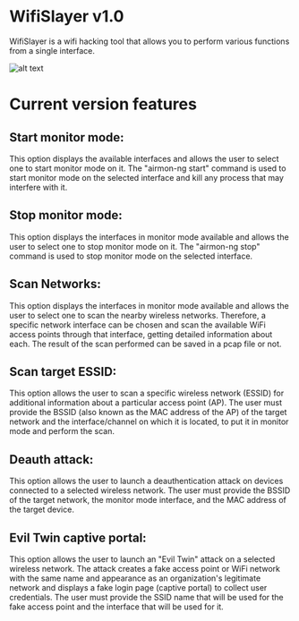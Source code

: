 # WifiSlayer v1.0
WifiSlayer is a wifi hacking tool that allows you to perform various functions from a single interface.

![alt text](imgs/Wifi_Slayer.png.jpg)

# Current version features

## Start monitor mode:
This option displays the available interfaces and allows the user to select one to start monitor mode on it. The "airmon-ng start" command is used to start monitor mode on the selected interface and kill any process that may interfere with it.

## Stop monitor mode:
This option displays the interfaces in monitor mode available and allows the user to select one to stop monitor mode on it. The "airmon-ng stop" command is used to stop monitor mode on the selected interface.

## Scan Networks:
This option displays the interfaces in monitor mode available and allows the user to select one to scan the nearby wireless networks. Therefore, a specific network interface can be chosen and scan the available WiFi access points through that interface, getting detailed information about each. The result of the scan performed can be saved in a pcap file or not.

## Scan target ESSID:
This option allows the user to scan a specific wireless network (ESSID) for additional information about a particular access point (AP). The user must provide the BSSID (also known as the MAC address of the AP) of the target network and the interface/channel on which it is located, to put it in monitor mode and perform the scan.
	
## Deauth attack:
This option allows the user to launch a deauthentication attack on devices connected to a selected wireless network. The user must provide the BSSID of the target network, the monitor mode interface, and the MAC address of the target device.

## Evil Twin captive portal:
This option allows the user to launch an "Evil Twin" attack on a selected wireless network. The attack creates a fake access point or WiFi network with the same name and appearance as an organization's legitimate network and displays a fake login page (captive portal) to collect user credentials. The user must provide the SSID name that will be used for the fake access point and the interface that will be used for it.

